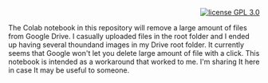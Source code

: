 <p align="right">
<a href="/LICENSE"><img src="https://img.shields.io/badge/license-GPL3-green.svg" alt="license GPL 3.0" /></a>
</p>

The Colab notebook in this repository will remove a large amount of files from Google Drive. 
I casually uploaded files in the root folder and I ended up having several thoundand images in my Drive root folder. It currently seems that Google won't let you delete large amount of file with a click.
This notebook is intended as a workaround that worked to me. 
I'm sharing It here in case It may be useful to someone.
